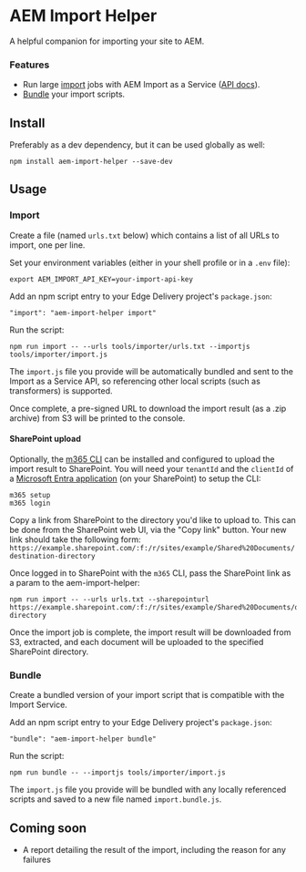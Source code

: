 # AEM Import Helper

A helpful companion for importing your site to AEM.

### Features

- Run large [import](#import) jobs with AEM Import as a Service ([API docs](https://opensource.adobe.com/spacecat-api-service/#tag/import)).
- [Bundle](#bundle) your import scripts.

## Install

Preferably as a dev dependency, but it can be used globally as well:

```
npm install aem-import-helper --save-dev
```

## Usage

### Import

Create a file (named `urls.txt` below) which contains a list of all URLs to import, one per line. 

Set your environment variables (either in your shell profile or in a `.env` file):

```
export AEM_IMPORT_API_KEY=your-import-api-key
```

Add an npm script entry to your Edge Delivery project's `package.json`:

```
"import": "aem-import-helper import"
```

Run the script:

```
npm run import -- --urls tools/importer/urls.txt --importjs tools/importer/import.js
```

The `import.js` file you provide will be automatically bundled and sent to the Import as a Service API, so referencing
other local scripts (such as transformers) is supported.

Once complete, a pre-signed URL to download the import result (as a .zip archive) from S3 will be printed to the console.

#### SharePoint upload

Optionally, the [m365 CLI](https://pnp.github.io/cli-microsoft365/) can be installed and configured to upload the import result to SharePoint.
You will need your `tenantId` and the `clientId` of a [Microsoft Entra application](https://pnp.github.io/cli-microsoft365/user-guide/using-own-identity/) (on your SharePoint) to setup the CLI:

```
m365 setup
m365 login
```

Copy a link from SharePoint to the directory you'd like to upload to. This can be done from the SharePoint web UI, via the "Copy link" button.
Your new link should take the following form: `https://example.sharepoint.com/:f:/r/sites/example/Shared%20Documents/destination-directory`

Once logged in to SharePoint with the `m365` CLI, pass the SharePoint link as a param to the aem-import-helper:

```
npm run import -- --urls urls.txt --sharepointurl https://example.sharepoint.com/:f:/r/sites/example/Shared%20Documents/destination-directory
```

Once the import job is complete, the import result will be downloaded from S3, extracted, and each document will be uploaded to the specified SharePoint directory.

### Bundle

Create a bundled version of your import script that is compatible with the Import Service.

Add an npm script entry to your Edge Delivery project's `package.json`:

```
"bundle": "aem-import-helper bundle"
```

Run the script:

```
npm run bundle -- --importjs tools/importer/import.js
```

The `import.js` file you provide will be bundled with any locally referenced scripts and saved to a new file named `import.bundle.js`.

## Coming soon

- A report detailing the result of the import, including the reason for any failures
